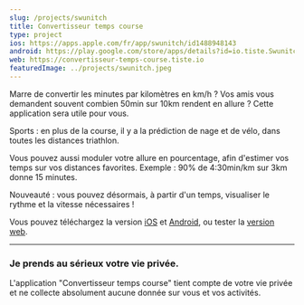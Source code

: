 ```yaml
---
slug: /projects/swunitch
title: Convertisseur temps course
type: project
ios: https://apps.apple.com/fr/app/swunitch/id1488948143
android: https://play.google.com/store/apps/details?id=io.tiste.Swunitch
web: https://convertisseur-temps-course.tiste.io
featuredImage: ../projects/swunitch.jpeg
---
```


Marre de convertir les minutes par kilomètres en km/h ? Vos amis vous demandent souvent combien 50min sur 10km rendent en allure ? Cette application sera utile pour vous.

Sports : en plus de la course, il y a la prédiction de nage et de vélo, dans toutes les distances triathlon.

Vous pouvez aussi moduler votre allure en pourcentage, afin d'estimer vos temps sur vos distances favorites. Exemple : 90% de 4:30min/km sur 3km donne 15 minutes.

Nouveauté : vous pouvez désormais, à partir d'un temps, visualiser le rythme et la vitesse nécessaires !

Vous pouvez téléchargez la version [iOS](https://apps.apple.com/fr/app/swunitch/id1488948143) et [Android](https://play.google.com/store/apps/details?id=io.tiste.Swunitch), ou tester la [version web](https://convertisseur-temps-course.tiste.io).

---

### Je prends au sérieux votre vie privée.

L'application "Convertisseur temps course" tient compte de votre vie privée et ne collecte absolument aucune donnée sur vous et vos activités.
